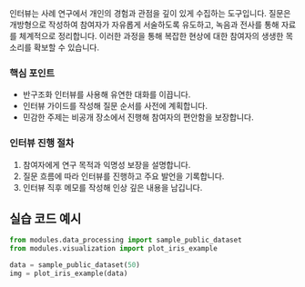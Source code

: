 인터뷰는 사례 연구에서 개인의 경험과 관점을 깊이 있게 수집하는 도구입니다. 질문은 개방형으로 작성하여 참여자가 자유롭게 서술하도록 유도하고, 녹음과 전사를 통해 자료를 체계적으로 정리합니다. 이러한 과정을 통해 복잡한 현상에 대한 참여자의 생생한 목소리를 확보할 수 있습니다.

### 핵심 포인트
* 반구조화 인터뷰를 사용해 유연한 대화를 이끕니다.
* 인터뷰 가이드를 작성해 질문 순서를 사전에 계획합니다.
* 민감한 주제는 비공개 장소에서 진행해 참여자의 편안함을 보장합니다.

### 인터뷰 진행 절차
1. 참여자에게 연구 목적과 익명성 보장을 설명합니다.
2. 질문 흐름에 따라 인터뷰를 진행하고 주요 발언을 기록합니다.
3. 인터뷰 직후 메모를 작성해 인상 깊은 내용을 남깁니다.

## 실습 코드 예시
```python
from modules.data_processing import sample_public_dataset
from modules.visualization import plot_iris_example

data = sample_public_dataset(50)
img = plot_iris_example(data)
```


